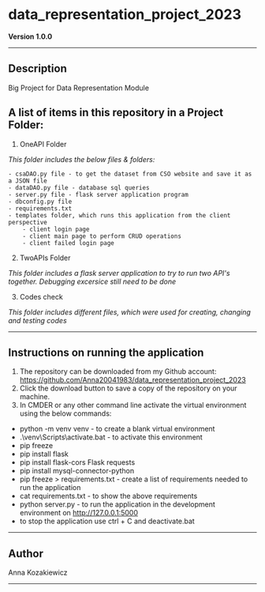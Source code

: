 # data_representation_project_2023

**Version 1.0.0**
***

## Description
Big Project for Data Representation Module

## A list of items in this repository in a Project Folder:
1. OneAPI Folder

*This folder includes the below files & folders:*

    - csaDAO.py file - to get the dataset from CSO website and save it as a JSON file
    - dataDAO.py file - database sql queries
    - server.py file - flask server application program
    - dbconfig.py file
    - requirements.txt
    - templates folder, which runs this application from the client perspective
        - client login page
        - client main page to perform CRUD operations
        - client failed login page

2. TwoAPIs Folder

*This folder includes a flask server application to try to run two API's together. Debugging excersice still need to be done*

3. Codes check

*This folder includes different files, which were used for creating, changing and testing codes*
***


## Instructions on running the application
1. The repository can be downloaded from my Github account: https://github.com/Anna20041983/data_representation_project_2023
2. Click the download button to save a copy of the repository on your machine.
3. In CMDER or any other command line activate the virtual environment using the below commands:
 - python -m venv venv - to create a blank virtual environment
 - .\venv\Scripts\activate.bat - to activate this environment
 - pip freeze
 - pip install flask
 - pip install flask-cors Flask requests
 - pip install mysql-connector-python
 - pip freeze > requirements.txt - create a list of requirements needed to run the application
 - cat requirements.txt - to show the above requirements
 - python server.py - to run the application in the development environment on http://127.0.0.1:5000
 - to stop the application use ctrl + C and deactivate.bat

***

## Author

Anna Kozakiewicz
***